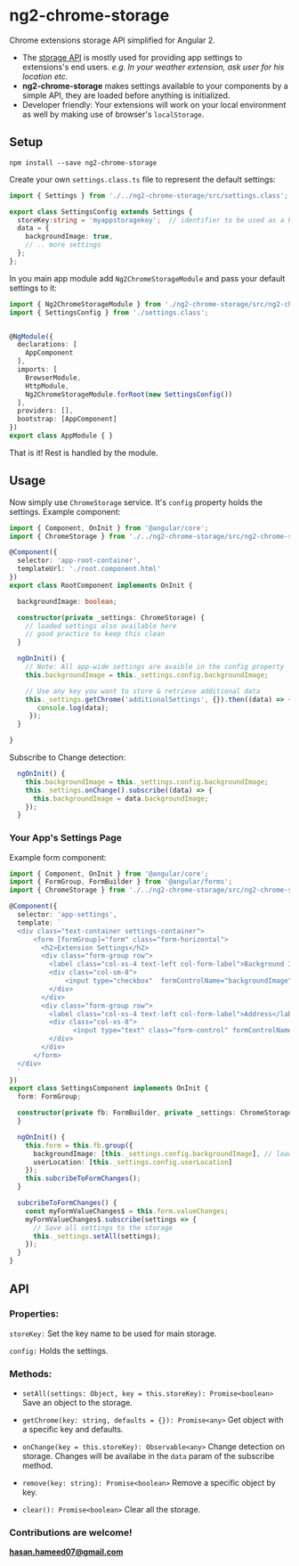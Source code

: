 # ng2-chrome-storage
Chrome extensions storage API simplified for Angular 2.

- The [storage API](https://developer.chrome.com/extensions/storage) is mostly used for providing app settings to extensions's end users. 
*e.g. In your weather extension, ask user for his location etc.*
- **ng2-chrome-storage** makes settings available to your components by a simple API, they are loaded before anything is initialized.
- Developer friendly: Your extensions will work on your local environment as well by making use of browser's `localStorage`.



## Setup

```
npm install --save ng2-chrome-storage
```

Create your own `settings.class.ts` file to represent the default settings:


```typescript
import { Settings } from './../ng2-chrome-storage/src/settings.class';

export class SettingsConfig extends Settings {
  storeKey:string = 'myappstoragekey';  // identifier to be used as a key for storage
  data = {
    backgroundImage: true,
    // .. more settings
  };
};
```

In you main app module add `Ng2ChromeStorageModule` and pass your default settings to it:

```typescript
import { Ng2ChromeStorageModule } from './ng2-chrome-storage/src/ng2-chrome-storage.module';
import { SettingsConfig } from './settings.class';


@NgModule({
  declarations: [
    AppComponent
  ],
  imports: [
    BrowserModule,
    HttpModule,
    Ng2ChromeStorageModule.forRoot(new SettingsConfig())
  ],
  providers: [],
  bootstrap: [AppComponent]
})
export class AppModule { }
```

That is it! Rest is handled by the module.

## Usage

Now simply use `ChromeStorage` service. It's `config` property holds the settings.
Example component:
```typescript
import { Component, OnInit } from '@angular/core';
import { ChromeStorage } from './../ng2-chrome-storage/src/ng2-chrome-storage.service';

@Component({
  selector: 'app-root-container',
  templateUrl: './root.component.html'
})
export class RootComponent implements OnInit {

  backgroundImage: boolean;

  constructor(private _settings: ChromeStorage) {
    // loaded settings also available here
    // good practice to keep this clean
  }

  ngOnInit() {
    // Note: All app-wide settings are avaible in the config property
    this.backgroundImage = this._settings.config.backgroundImage;

    // Use any key you want to store & retrieve additional data
    this._settings.getChrome('additionalSettings', {}).then((data) => {
       console.log(data);
     });
  }

}
```
Subscribe to Change detection:
```typescript
  ngOnInit() {
    this.backgroundImage = this._settings.config.backgroundImage;
    this._settings.onChange().subscribe((data) => {
      this.backgroundImage = data.backgroundImage;
    });
  }
```

### Your App's Settings Page

Example form component:
```typescript
import { Component, OnInit } from '@angular/core';
import { FormGroup, FormBuilder } from '@angular/forms';
import { ChromeStorage } from './../ng2-chrome-storage/src/ng2-chrome-storage.service';

@Component({
  selector: 'app-settings',
  template: `
  <div class="text-container settings-container">
      <form [formGroup]="form" class="form-horizontal">
        <h2>Extension Settings</h2>
        <div class="form-group row">
          <label class="col-xs-4 text-left col-form-label">Background Image</label>
          <div class="col-sm-8">
              <input type="checkbox"  formControlName="backgroundImage">
          </div>
        </div>
        <div class="form-group row">
          <label class="col-xs-4 text-left col-form-label">Address</label>
          <div class="col-xs-8">
                <input type="text" class="form-control" formControlName="userLocation">
          </div>
        </div>
      </form>
  </div>
  `
})
export class SettingsComponent implements OnInit {
  form: FormGroup;

  constructor(private fb: FormBuilder, private _settings: ChromeStorage) {
  }

  ngOnInit() {
    this.form = this.fb.group({
      backgroundImage: [this._settings.config.backgroundImage], // load from storage
      userLocation: [this._settings.config.userLocation]
    });
    this.subcribeToFormChanges();
  }

  subcribeToFormChanges() {
    const myFormValueChanges$ = this.form.valueChanges;
    myFormValueChanges$.subscribe(settings => {
      // Save all settings to the storage
      this._settings.setAll(settings);
    });
  }
}
```

## API

### Properties:
`storeKey:` Set the key name to be used for main storage.

`config:` Holds the settings.

### Methods:

- `setAll(settings: Object, key = this.storeKey): Promise<boolean>`
  Save an object to the storage.

- `getChrome(key: string, defaults = {}): Promise<any>`
  Get object with a specific key and defaults.

- `onChange(key = this.storeKey): Observable<any>`
  Change detection on storage. Changes will be availabe in the `data` param of the subscribe method.

- `remove(key: string): Promise<boolean>`
  Remove a specific object by key.

- `clear(): Promise<boolean>`
  Clear all the storage.


### Contributions are welcome!

**hasan.hameed07@gmail.com**
